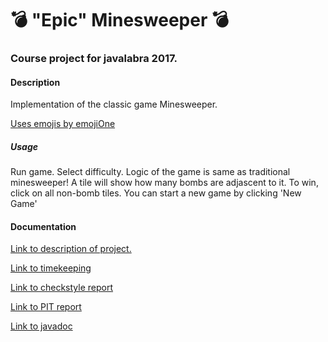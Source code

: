 # :bomb: "Epic" Minesweeper :bomb:
### Course project for javalabra 2017.
 
#### Description

Implementation of the classic game Minesweeper.

[Uses emojis by emojiOne](https://emojione.com/)

##### Usage

Run game. Select difficulty. Logic of the game is same as traditional minesweeper!
A tile will show how many bombs are adjascent to it. To win, click on all non-bomb tiles. 
You can start a new game by clicking 'New Game'

#### Documentation 

[Link to description of project.](dokumentaatio/aiheenKuvausJaRakenne.md)

[Link to timekeeping](dokumentaatio/tuntikirjanpito.md)

[Link to checkstyle report](https://htmlpreview.github.io/?https://github.com/julkku/epicsweeper/blob/master/dokumentaatio/checkstyle/checkstyle.html)

[Link to PIT report](https://htmlpreview.github.io/?https://github.com/julkku/epicsweeper/blob/master/dokumentaatio/pit/index.html)

 [Link to javadoc](https://htmlpreview.github.io/?https://github.com/julkku/epicsweeper/blob/master/javadoc/allclasses-frame.html)

